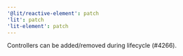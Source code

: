 ```yaml
---
'@lit/reactive-element': patch
'lit': patch
'lit-element': patch
---
```


Controllers can be added/removed during lifecycle (#4266).
